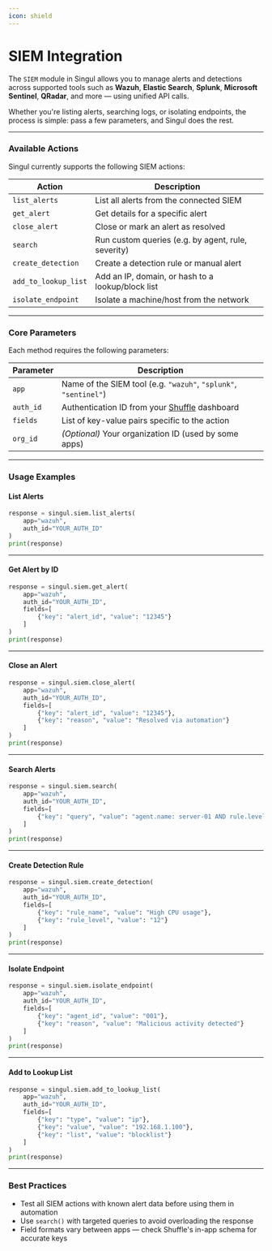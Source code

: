 ```yaml
---
icon: shield
---
```


# SIEM Integration

The `SIEM` module in Singul allows you to manage alerts and detections across supported tools such as **Wazuh**, **Elastic Search**, **Splunk**, **Microsoft Sentinel**, **QRadar**, and more — using unified API calls.

Whether you're listing alerts, searching logs, or isolating endpoints, the process is simple: pass a few parameters, and Singul does the rest.

***

### Available Actions

Singul currently supports the following SIEM actions:

| Action               | Description                                        |
| -------------------- | -------------------------------------------------- |
| `list_alerts`        | List all alerts from the connected SIEM            |
| `get_alert`          | Get details for a specific alert                   |
| `close_alert`        | Close or mark an alert as resolved                 |
| `search`             | Run custom queries (e.g. by agent, rule, severity) |
| `create_detection`   | Create a detection rule or manual alert            |
| `add_to_lookup_list` | Add an IP, domain, or hash to a lookup/block list  |
| `isolate_endpoint`   | Isolate a machine/host from the network            |

***

### Core Parameters

Each method requires the following parameters:

| Parameter | Description                                                           |
| --------- | --------------------------------------------------------------------- |
| `app`     | Name of the SIEM tool (e.g. `"wazuh"`, `"splunk"`, `"sentinel"`)      |
| `auth_id` | Authentication ID from your [Shuffle](https://shuffler.io/) dashboard |
| `fields`  | List of key-value pairs specific to the action                        |
| `org_id`  | _(Optional)_ Your organization ID (used by some apps)                 |

***

### Usage Examples

#### List Alerts

```python
response = singul.siem.list_alerts(
    app="wazuh",
    auth_id="YOUR_AUTH_ID"
)
print(response)
```

***

#### Get Alert by ID

```python
response = singul.siem.get_alert(
    app="wazuh",
    auth_id="YOUR_AUTH_ID",
    fields=[
        {"key": "alert_id", "value": "12345"}
    ]
)
print(response)
```

***

#### Close an Alert

```python
response = singul.siem.close_alert(
    app="wazuh",
    auth_id="YOUR_AUTH_ID",
    fields=[
        {"key": "alert_id", "value": "12345"},
        {"key": "reason", "value": "Resolved via automation"}
    ]
)
print(response)
```

***

#### Search Alerts

```python
response = singul.siem.search(
    app="wazuh",
    auth_id="YOUR_AUTH_ID",
    fields=[
        {"key": "query", "value": "agent.name: server-01 AND rule.level: >10"}
    ]
)
print(response)
```

***

#### Create Detection Rule

```python
response = singul.siem.create_detection(
    app="wazuh",
    auth_id="YOUR_AUTH_ID",
    fields=[
        {"key": "rule_name", "value": "High CPU usage"},
        {"key": "rule_level", "value": "12"}
    ]
)
print(response)
```

***

#### Isolate Endpoint

```python
response = singul.siem.isolate_endpoint(
    app="wazuh",
    auth_id="YOUR_AUTH_ID",
    fields=[
        {"key": "agent_id", "value": "001"},
        {"key": "reason", "value": "Malicious activity detected"}
    ]
)
print(response)
```

***

#### Add to Lookup List

```python
response = singul.siem.add_to_lookup_list(
    app="wazuh",
    auth_id="YOUR_AUTH_ID",
    fields=[
        {"key": "type", "value": "ip"},
        {"key": "value", "value": "192.168.1.100"},
        {"key": "list", "value": "blocklist"}
    ]
)
print(response)
```

***

### Best Practices

* Test all SIEM actions with known alert data before using them in automation
* Use `search()` with targeted queries to avoid overloading the response
* Field formats vary between apps — check Shuffle's in-app schema for accurate keys
